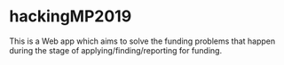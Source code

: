 # hackingMP2019
This is a Web app which aims to solve the funding problems that happen during the stage of applying/finding/reporting for funding.
